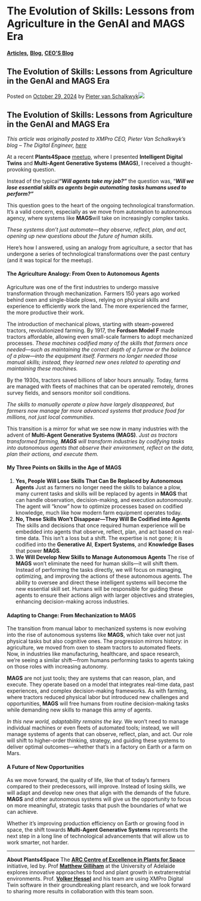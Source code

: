 # The Evolution of Skills: Lessons from Agriculture in the GenAI and MAGS Era

[**Articles**](https://xmpro.com/category/blog/articles-blog/)**,** [**Blog**](https://xmpro.com/category/blog/)**,** [**CEO'S Blog**](https://xmpro.com/category/blog/pieter-blog/)

## The Evolution of Skills: Lessons from Agriculture in the GenAI and MAGS Era

Posted on [October 29, 2024](https://xmpro.com/the-evolution-of-skills-lessons-from-agriculture-in-the-genai-and-mags-era/) by [Pieter van Schalkwyk](https://xmpro.com/author/pietervs/)![](https://xmpro.com/wp-content/uploads/2024/10/1729164915995-1-1024x576.png)

## **The Evolution of Skills: Lessons from Agriculture in the GenAI and MAGS Era**

_This article was originally posted to XMPro CEO, Pieter Van Schalkwyk’s blog – The Digital Engineer,_ [_here_](https://www.linkedin.com/pulse/evolution-skills-lessons-from-agriculture-genai-mags-van-schalkwyk-pwlcc/)

&#x20;

At a recent **Plants4Space** [meetup](https://www.linkedin.com/posts/michaelmacolino_this-weeks-spacex-starship-launch-showed-activity-7252449054050144257-yJa7), where I presented **Intelligent Digital Twins** and **Multi-Agent Generative Systems (MAGS)**, I received a thought-provoking question.

Instead of the typica&#x6C;_**“Will agents take my job?”**_ the question was, “_**Will we lose essential skills as agents begin automating tasks humans used to perform?”**_

This question goes to the heart of the ongoing technological transformation. It’s a valid concern, especially as we move from automation to autonomous agency, where systems like **MAGS**will take on increasingly complex tasks.

_These systems don’t just automate—they observe, reflect, plan, and act, opening up new questions about the future of human skills._

Here’s how I answered, using an analogy from agriculture, a sector that has undergone a series of technological transformations over the past century (and it was topical for the meetup).

#### The Agriculture Analogy: From Oxen to Autonomous Agents <a href="#ember64" id="ember64"></a>

Agriculture was one of the first industries to undergo massive transformation through mechanization. Farmers 150 years ago worked behind oxen and single-blade plows, relying on physical skills and experience to efficiently work the land. The more experienced the farmer, the more productive their work.

The introduction of mechanical plows, starting with steam-powered tractors, revolutionized farming. By 1917, the **Fordson Model F** made tractors affordable, allowing even small-scale farmers to adopt mechanized processes. _These machines codified many of the skills that farmers once needed—such as maintaining the correct depth of a furrow or the balance of a plow—into the equipment itself._ _Farmers no longer needed those manual skills; instead, they learned new ones related to operating and maintaining these machines._

By the 1930s, tractors saved billions of labor hours annually. Today, farms are managed with fleets of machines that can be operated remotely, drones survey fields, and sensors monitor soil conditions.

_The skills to manually operate a plow have largely disappeared, but farmers now manage far more advanced systems that produce food for millions, not just local communities._

This transition is a mirror for what we see now in many industries with the advent of **Multi-Agent Generative Systems (MAGS)**. _Just as tractors transformed farming, **MAGS** will transform industries by codifying tasks into autonomous agents that observe their environment, reflect on the data, plan their actions, and execute them._

#### My Three Points on Skills in the Age of MAGS <a href="#ember70" id="ember70"></a>

1. **Yes, People Will Lose Skills That Can Be Replaced by Autonomous Agents** Just as farmers no longer need the skills to balance a plow, many current tasks and skills will be replaced by agents in **MAGS** that can handle observation, decision-making, and execution autonomously. The agent will “know” how to optimize processes based on codified knowledge, much like how modern farm equipment operates today.
2. **No, These Skills Won’t Disappear—They Will Be Codified into Agents** The skills and decisions that once required human experience will be embedded into agents that observe, reflect, plan, and act based on real-time data. This isn’t a loss but a shift. The expertise is not gone; it is codified into the **Generative AI**, **Expert Systems**, and **Knowledge Bases** that power **MAGS**.
3. **We Will Develop New Skills to Manage Autonomous Agents** The rise of **MAGS** won’t eliminate the need for human skills—it will shift them. Instead of performing the tasks directly, we will focus on managing, optimizing, and improving the actions of these autonomous agents. The ability to oversee and direct these intelligent systems will become the new essential skill set. Humans will be responsible for guiding these agents to ensure their actions align with larger objectives and strategies, enhancing decision-making across industries.

#### Adapting to Change: From Mechanization to MAGS <a href="#ember72" id="ember72"></a>

The transition from manual labor to mechanized systems is now evolving into the rise of autonomous systems like **MAGS**, which take over not just physical tasks but also cognitive ones. The progression mirrors history: in agriculture, we moved from oxen to steam tractors to automated fleets. Now, in industries like manufacturing, healthcare, and space research, we’re seeing a similar shift—from humans performing tasks to agents taking on those roles with increasing autonomy.

**MAGS** are not just tools; they are systems that can reason, plan, and execute. They operate based on a model that integrates real-time data, past experiences, and complex decision-making frameworks. As with farming, where tractors reduced physical labor but introduced new challenges and opportunities, **MAGS** will free humans from routine decision-making tasks while demanding new skills to manage this army of agents.

_In this new world, adaptability remains the key._ We won’t need to manage individual machines or even fleets of automated tools; instead, we will manage systems of agents that can observe, reflect, plan, and act. Our role will shift to higher-order thinking, strategy, and guiding these systems to deliver optimal outcomes—whether that’s in a factory on Earth or a farm on Mars.

#### A Future of New Opportunities <a href="#ember76" id="ember76"></a>

As we move forward, the quality of life, like that of today’s farmers compared to their predecessors, will improve. Instead of losing skills, we will adapt and develop new ones that align with the demands of the future. **MAGS** and other autonomous systems will give us the opportunity to focus on more meaningful, strategic tasks that push the boundaries of what we can achieve.

Whether it’s improving production efficiency on Earth or growing food in space, the shift towards **Multi-Agent Generative Systems** represents the next step in a long line of technological advancements that will allow us to work smarter, not harder.

***

**About Plants4Space** The [**ARC Centre of Excellence in Plants for Space**](https://plants4space.com/) initiative, led by. Prof [**Matthew Gilliham**](https://www.linkedin.com/in/matthew-gilliham/) at the University of Adelaide explores innovative approaches to food and plant growth in extraterrestrial environments. Prof. [**Volker Hessel**](https://www.linkedin.com/in/volker-hessel-a4a80098/) and his team are using XMPro Digital Twin software in their groundbreaking plant research, and we look forward to sharing more results in collaboration with this team soon.

